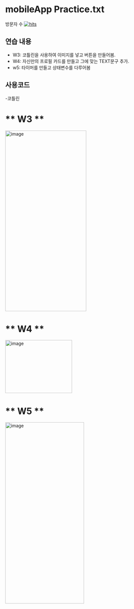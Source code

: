 # **mobileApp Practice.txt**

방문자 수 <a href="https://myhits.vercel.app"><img src="https://myhits.vercel.app/api/hit/https%3A%2F%2Fmyhits.vercel.app?color=yellow&label=hits&size=medium" alt="hits" /></a>


## 연습 내용
- W3: 코틀린을 사용하여 이미지를 넣고 버튼을 만들어봄.
- W4: 자신만의 프로필 카드를 만들고 그에 맞는 TEXT문구 추가.
- w5: 타이머를 만들고 상태변수를 다루어봄 

## 사용코드 
-코틀린


# ** W3 **

<img width="256" height="569" alt="image" src="https://github.com/user-attachments/assets/eb86f56f-e4da-4db4-b773-c5e9d862af4a" />

# ** W4 ** 

<img width="211" height="167" alt="image" src="https://github.com/user-attachments/assets/6d99a35d-724e-490d-9227-84ea58a53247" />

# ** W5 ** 

<img width="249" height="571" alt="image" src="https://github.com/user-attachments/assets/909e4ada-b8a6-4883-bb20-74f973ddc17c" />

